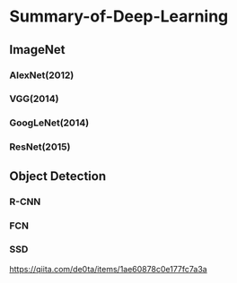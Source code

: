 # Summary-of-Deep-Learning
## ImageNet
### AlexNet(2012)
### VGG(2014)
### GoogLeNet(2014)
### ResNet(2015)
## Object Detection
### R-CNN
### FCN
### SSD
https://qiita.com/de0ta/items/1ae60878c0e177fc7a3a
